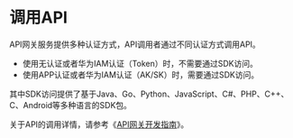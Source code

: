 # 调用API<a name="ZH-CN_TOPIC_0080102732"></a>

API网关服务提供多种认证方式，API调用者通过不同认证方式调用API。

-   使用无认证或者华为IAM认证（Token）时，不需要通过SDK访问。
-   使用APP认证或者华为IAM认证（AK/SK）时，需要通过SDK访问。

其中SDK访问提供了基于Java、Go、Python、JavaScript、C\#、PHP、C++、C、Android等多种语言的SDK包。

关于API的调用详情，请参考《[API网关开发指南](https://support.huaweicloud.com/devg-apig/apig-zh-dev-180307014.html)》。

